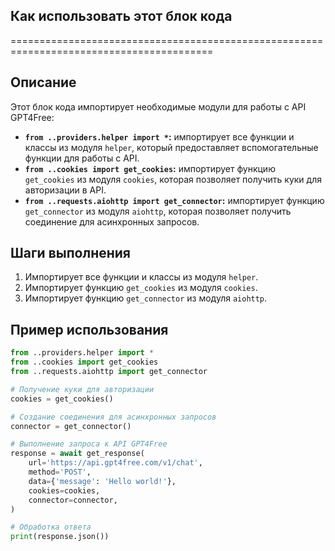 ## Как использовать этот блок кода
=========================================================================================

Описание
-------------------------
Этот блок кода импортирует необходимые модули для работы с API GPT4Free:
- **`from ..providers.helper import *`:** импортирует все функции и классы из модуля `helper`, который предоставляет вспомогательные функции для работы с API.
- **`from ..cookies import get_cookies`:** импортирует функцию `get_cookies` из модуля `cookies`, которая позволяет получить куки для авторизации в API.
- **`from ..requests.aiohttp import get_connector`:** импортирует функцию `get_connector` из модуля `aiohttp`, которая позволяет получить соединение для асинхронных запросов.

Шаги выполнения
-------------------------
1. Импортирует все функции и классы из модуля `helper`.
2. Импортирует функцию `get_cookies` из модуля `cookies`.
3. Импортирует функцию `get_connector` из модуля `aiohttp`.

Пример использования
-------------------------

```python
from ..providers.helper import *
from ..cookies import get_cookies
from ..requests.aiohttp import get_connector

# Получение куки для авторизации
cookies = get_cookies()

# Создание соединения для асинхронных запросов
connector = get_connector()

# Выполнение запроса к API GPT4Free
response = await get_response(
    url='https://api.gpt4free.com/v1/chat',
    method='POST',
    data={'message': 'Hello world!'},
    cookies=cookies,
    connector=connector,
)

# Обработка ответа
print(response.json())
```